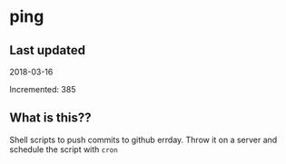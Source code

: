 # ping

## Last updated
2018-03-16

Incremented: 385

## What is this??
Shell scripts to push commits to github errday. Throw it on a server and schedule the script with `cron`
